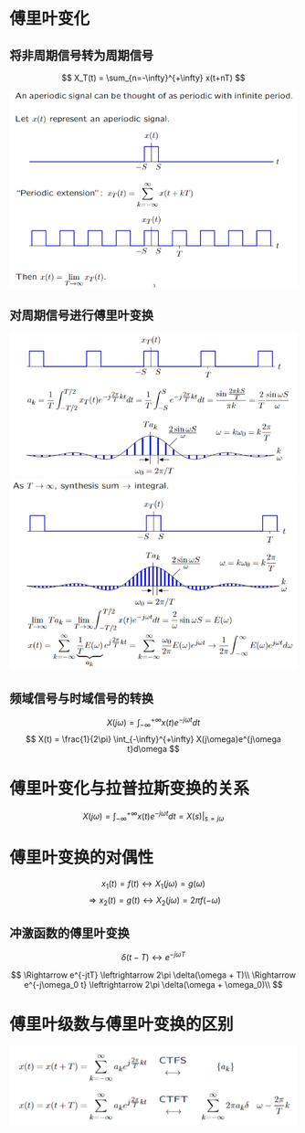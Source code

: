 # 傅里叶变化

## 将非周期信号转为周期信号

$$
X_T(t) = \sum_{n=-\infty}^{+\infty} x(t+nT)
$$

![alt text](image.png)

## 对周期信号进行傅里叶变换

![alt text](image-1.png)
![alt text](image-2.png)

## 频域信号与时域信号的转换

$$
X(j\omega) = \int_{-\infty}^{+\infty} x(t)e^{-j\omega t}dt
$$
$$
X(t) = \frac{1}{2\pi} \int_{-\infty}^{+\infty} X(j\omega)e^{j\omega t}d\omega
$$

# 傅里叶变化与拉普拉斯变换的关系

$$
X(j\omega) = \int_{-\infty}^{+\infty} x(t)e^{-j\omega t}dt = X(s)|_{s = j\omega}
$$

# 傅里叶变换的对偶性

$$
x_1(t) = f(t) \leftrightarrow X_1(j\omega) = g(\omega)
$$
$$
\Rightarrow x_2(t) = g(t) \leftrightarrow X_2(j\omega) = 2\pi f(-\omega)
$$

## 冲激函数的傅里叶变换

$$
\delta(t-T) \leftrightarrow e^{-j\omega T}
$$

$$
\Rightarrow e^{-jtT} \leftrightarrow 2\pi \delta(\omega + T)\\
\Rightarrow e^{-j\omega_0 t} \leftrightarrow 2\pi \delta(\omega + \omega_0)\\
$$

# 傅里叶级数与傅里叶变换的区别

![alt text](image-3.png)